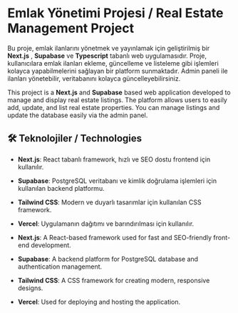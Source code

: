 # Emlak Yönetimi Projesi / Real Estate Management Project



Bu proje, emlak ilanlarını yönetmek ve yayınlamak için geliştirilmiş bir **Next.js** , **Supabase** ve **Typescript**  tabanlı web uygulamasıdır. Proje, kullanıcılara emlak ilanları ekleme, güncelleme ve listeleme gibi işlemleri kolayca yapabilmelerini sağlayan bir platform sunmaktadır. Admin paneli ile ilanları yönetebilir, veritabanını kolayca güncelleyebilirsiniz.

This project is a **Next.js** and **Supabase** based web application developed to manage and display real estate listings. The platform allows users to easily add, update, and list real estate properties. You can manage listings and update the database easily via the admin panel.

## 🛠️ Teknolojiler / Technologies

- **Next.js**: React tabanlı framework, hızlı ve SEO dostu frontend için kullanılır.
- **Supabase**: PostgreSQL veritabanı ve kimlik doğrulama işlemleri için kullanılan backend platformu.
- **Tailwind CSS**: Modern ve duyarlı tasarımlar için kullanılan CSS framework.
- **Vercel**: Uygulamanın dağıtımı ve barındırılması için kullanılır.

- **Next.js**: A React-based framework used for fast and SEO-friendly front-end development.
- **Supabase**: A backend platform for PostgreSQL database and authentication management.
- **Tailwind CSS**: A CSS framework for creating modern, responsive designs.
- **Vercel**: Used for deploying and hosting the application.

